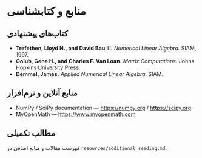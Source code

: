 # منابع و کتابشناسی

## کتاب‌های پیشنهادی
- **Trefethen, Lloyd N., and David Bau III.** *Numerical Linear Algebra.* SIAM, 1997.  
- **Golub, Gene H., and Charles F. Van Loan.** *Matrix Computations.* Johns Hopkins University Press.  
- **Demmel, James.** *Applied Numerical Linear Algebra.* SIAM.

## منابع آنلاین و نرم‌افزار
- NumPy / SciPy documentation — https://numpy.org / https://scipy.org  
- MyOpenMath — https://www.myopenmath.com

## مطالب تکمیلی
فهرست مقالات و منابع اضافی در `resources/additional_reading.md`.

